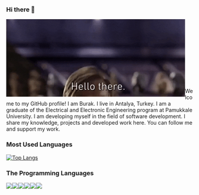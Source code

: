 ### Hi there 👋
<img align="left" src="https://github.com/burakyalim/mypictures/blob/master/hello.gif"><br><br><br><br><br><br><br><br><br><br>
<p>Welcome to my GitHub profile! I am Burak. I live in Antalya, Turkey. I am a graduate of the Electrical and Electronic Engineering program at Pamukkale University.  I am developing myself in the field of software development. I share my knowledge, projects and developed work here. You can follow me and support my work.</p>

### Most Used Languages
[![Top Langs](https://github-readme-stats.vercel.app/api/top-langs/?username=burakyalim&layout=compact)](https://github.com/burakyalim/github-readme-stats)
<!-- https://github.com/anuraghazra/github-readme-stats -->

### The Programming Languages
<img align="left" src="https://img.shields.io/badge/c-%2300599C.svg?style=for-the-badge&logo=c&logoColor=white">
<img align="left" src="https://img.shields.io/badge/python-3670A0?style=for-the-badge&logo=python&logoColor=ffdd54">
<img align="left" src="https://img.shields.io/badge/html5-%23E34F26.svg?style=for-the-badge&logo=html5&logoColor=white">
<img align="left" src="https://img.shields.io/badge/css3-%231572B6.svg?style=for-the-badge&logo=css3&logoColor=white">
<img align="left" src="https://img.shields.io/badge/javascript-%23323330.svg?style=for-the-badge&logo=javascript&logoColor=%23F7DF1E">
<img align="left" src="https://img.shields.io/badge/typescript-%23007ACC.svg?style=for-the-badge&logo=typescript&logoColor=white"><br><br>
<!-- https://github.com/Ileriayo/markdown-badges -->



<!--
**burakyalim/burakyalim** is a ✨ _special_ ✨ repository because its `README.md` (this file) appears on your GitHub profile.
.
Here are some ideas to get you started:

- 🔭 I’m currently working on ...
- 🌱 I’m currently learning ...
- 👯 I’m looking to collaborate on ...
- 🤔 I’m looking for help with ...
- 💬 Ask me about ...
- 📫 How to reach me: ...
- 😄 Pronouns: ...
- ⚡ Fun fact: ...
-->
